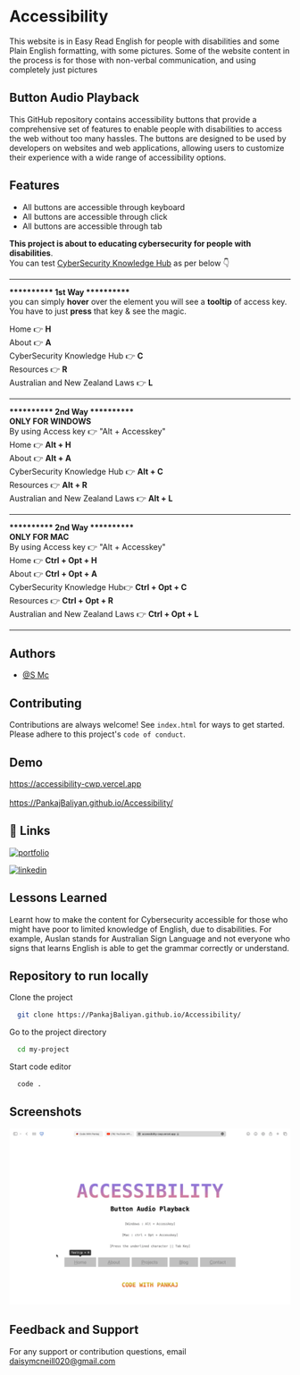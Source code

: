 # Accessibility

This website is in Easy Read English for people with disabilities and some Plain English formatting, with some pictures. 
Some of the website content in the process is for those with non-verbal communication, and using completely just pictures

## Button Audio Playback

This GitHub repository contains accessibility buttons that provide a comprehensive set of features to enable people with disabilities to access the web without too many hassles. 
The buttons are designed to be used by developers on websites and web applications, allowing users to customize their experience with a wide range of accessibility options.


## Features

 - All buttons are accessible through keyboard
 - All buttons are accessible through click
 - All buttons are accessible through tab

<b>This project is about to educating cybersecurity for people with disabilities</b>.<br>
You can test <ins>CyberSecurity Knowledge Hub</ins> as per below 👇<br>

 _______________
<b>********** 1st Way **********</b><br>
 you can simply <b>hover</b> over the element you will see a <b>tooltip</b> of access key. You have to just <b>press</b> that key & see the magic.<br>

 Home 👉 <b>H</b><br>
 About 👉 <b>A</b><br>
 CyberSecurity Knowledge Hub 👉 <b>C</b><br>
 Resources 👉 <b>R</b><br>
 Australian and New Zealand Laws 👉 <b>L</b><br>
 _______________
 <b>********** 2nd Way **********</b><br>
 <b>ONLY FOR WINDOWS</b><br>
 By using Access key 👉 "Alt + Accesskey"<br>
 Home  👉 <b>Alt + H</b><br>
 About 👉 <b>Alt + A</b><br>
 CyberSecurity Knowledge Hub 👉 <b>Alt + C</b><br>
 Resources 👉 <b>Alt + R</b><br>
 Australian and New Zealand Laws 👉 <b>Alt + L</b><br>
 _______________
  <b>********** 2nd Way **********</b><br>
 <b>ONLY FOR MAC</b><br>
 By using Access key 👉 "Alt + Accesskey"<br>
 Home 👉 <b>Ctrl + Opt + H</b><br>
 About 👉 <b>Ctrl + Opt + A</b><br>
 CyberSecurity Knowledge Hub👉 <b>Ctrl + Opt + C</b><br>
 Resources 👉 <b>Ctrl + Opt + R</b><br>
 Australian and New Zealand Laws 👉 <b>Ctrl + Opt + L</b><br>
 _______________


## Authors

- [@S Mc](https://www.github.com/mcne65)


## Contributing

Contributions are always welcome!
See `index.html` for ways to get started.
Please adhere to this project's `code of conduct`.


## Demo
https://accessibility-cwp.vercel.app
<br><br>
https://PankajBaliyan.github.io/Accessibility/


## 🔗 Links
[![portfolio](https://img.shields.io/badge/my_portfolio-000?style=for-the-badge&logo=ko-fi&logoColor=white)](https://codewithpankaj.vercel.app)

[![linkedin](https://img.shields.io/badge/linkedin-0A66C2?style=for-the-badge&logo=linkedin&logoColor=white)](https://www.linkedin.com/in/pankaj-kumar-90/)

## Lessons Learned

Learnt how to make the content for Cybersecurity accessible for those who might have poor to limited knowledge of English, due to disabilities. 
For example, Auslan stands for Australian Sign Language and not everyone who signs that learns English is able to get the grammar correctly or understand. 

## Repository to run locally

Clone the project

```bash
  git clone https://PankajBaliyan.github.io/Accessibility/
```

Go to the project directory

```bash
  cd my-project
```

Start code editor

```bash
  code .
```

## Screenshots

![App Screenshot](./preview.webp)


## Feedback and Support

For any support or contribution questions, email daisymcneill020@gmail.com